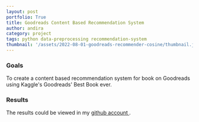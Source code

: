 ```yaml
---
layout: post
portfolio: True
title: Goodreads Content Based Recommendation System
author: andira
category: project
tags: python data-preprocessing recommendation-system
thumbnail: '/assets/2022-08-01-goodreads-recommender-cosine/thumbnail.jpeg'
---
```


<h3 class='sub-heading'> Goals </h3>

To create a content based recommendation system for book on Goodreads using Kaggle's Goodreads' Best Book ever.

<h3 class='sub-heading'> Results </h3>

The results could be viewed in my <a href='https://github.com/AndiraGita/goodreads-recommendation/blob/master/goodreads-content-based-recommender-system.ipynb'> github account </a>.